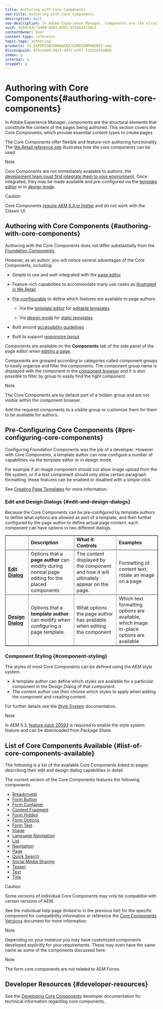 ```yaml
---
title: Authoring with Core Components
seo-title: Authoring with Core Components
description: null
seo-description: In Adobe Experience Manager, components are the structural elements that constitute the content of the pages being authored. The Core Components offer flexible and feature-rich authoring functionality.
uuid: 4a54cd4c-3d89-4683-8301-bf1e634736e3
contentOwner: User
content-type: reference
topic-tags: authoring
products: SG_EXPERIENCEMANAGER/CORECOMPONENTS-new
discoiquuid: 8751e490-d427-44f2-b767-51935afda988
index: y
internal: n
snippet: y
---
```


# Authoring with Core Components{#authoring-with-core-components}

In Adobe Experience Manager, components are the structural elements that constitute the content of the pages being authored. This section covers the Core Components, which provide essential content types to create pages.

The Core Components offer flexible and feature-rich authoring functionality. The [We.Retail reference site](/content/help/en/experience-manager/6-4/sites/developing/using/we-retail) illustrates how the core components can be used.

>[!NOTE]
>
>Core Components are not immediately available to authors, the [development team must first integrate them to your environment](../using/using.md). Once integrated, they may be made available and pre-configured via the [template editor](/content/help/en/experience-manager/6-4/sites/authoring/using/templates) or in [design mode](/content/help/en/experience-manager/6-4/sites/authoring/using/default-components-designmode).

>[!CAUTION]
>
>Core Components [require AEM 6.3 or higher](../using/versions.md#main-pars_title_236368006) and do not work with the Classic UI.

## Authoring with Core Components {#authoring-with-core-components}

Authoring with the Core Components does not differ substantially from the [Foundation Components](/content/help/en/experience-manager/6-4/sites/authoring/using/default-components-foundation).

However, as an author, you will notice several advantages of the Core Components, including:

* Simple to use and well-integrated with the [page editor](/content/help/en/experience-manager/6-4/sites/authoring/using/editing-content)
* Feature-rich capabilities to accommodate many use cases as [illustrated in We.Retail](/content/help/en/experience-manager/6-4/sites/developing/using/we-retail)
* [Pre-configurable](#main-pars_title_1323733785) to define which features are available to page authors

    * Via the [template editor](/content/help/en/experience-manager/6-4/sites/authoring/using/templates#main-pars_title_1909278313) for [editable templates](/content/help/en/experience-manager/6-4/sites/developing/using/page-templates-editable)
    
    * Via [design mode](/content/help/en/experience-manager/6-4/sites/authoring/using/default-components-designmode) for [static templates](/content/help/en/experience-manager/6-4/sites/developing/using/page-templates-static)

* Built around [accessibility guidelines](/content/help/en/experience-manager/6-4/managing/using/web-accessibility)  

* Built to support [responsive layout](/content/help/en/experience-manager/6-4/sites/authoring/using/responsive-layout)

Components are available on the **Components** tab of the side panel of the page editor when [editing a page](/content/help/en/experience-manager/6-4/sites/authoring/using/editing-content).

Components are grouped according to categories called component groups to easily organize and filter the components. The component group name is displayed with the component in the [component browser](/content/help/en/experience-manager/6-4/sites/authoring/using/editing-content#main-pars_title_17) and it is also possible to filter by group to easily find the right component.

>[!NOTE]
>
>The Core Components are by default part of a hidden group and are not visible within the component browser.
>
>Add the required components to a visible group or customize them for them to be available for authors.

## Pre-Configuring Core Components {#pre-configuring-core-components}

Configuring Foundation Components was the job of a developer. However with Core Components, a template author can now configure a number of capabilities via the template editor or in design mode.

For example if an image component should not allow image upload from the file system, or if a text component should only allow certain paragraph formatting, these features can be enabled or disabled with a simple click.

See [Creating Page Templates](/content/help/en/experience-manager/6-4/sites/authoring/using/templates#main-pars_title_1909278313) for more information.

### Edit and Design Dialogs {#edit-and-design-dialogs}

Because the Core Components can be pre-configured by template authors to define what options are allowed as part of a template, and then further configured by the page author to define actual page content, each component can have options in two different dialogs.

<table border="1" cellpadding="1" cellspacing="0" width="100%"> 
 <tbody>
  <tr>
   <td> </td> 
   <td><strong>Description</strong></td> 
   <td><strong>What it Controls</strong></td> 
   <td><strong>Examples</strong></td> 
  </tr>
  <tr>
   <td><a href="/content/help/en/experience-manager/6-4/sites/authoring/using/editing-content#main-pars_title"><strong>Edit Dialog</strong></a></td> 
   <td>Options that a <strong>page author</strong> can modify during normal page editing for the placed components</td> 
   <td>The content displayed by the component and how it will ultimately appear on the page.</td> 
   <td>Formatting of content text, rotate an image on a page<br /> </td> 
  </tr>
  <tr>
   <td><a href="/content/help/en/experience-manager/6-4/sites/authoring/using/templates#main-pars_title_1909278313"><strong>Design Dialog</strong></a></td> 
   <td>Options that a <strong>template author</strong> can modify when configuring a page template.</td> 
   <td>What options the page author has available when editing the component</td> 
   <td>Which text formatting options are available, which image in-place options are available</td> 
  </tr>
 </tbody>
</table>

### Component Styling {#component-styling}

The styles of most Core Components can be defined using the AEM style system.

* A template author can define which styles are available for a particular component in the Design Dialog of that component.
* The content author can then choose which styles to apply when adding the component and creating content.

For further details see the [Style System](/content/help/en/experience-manager/6-4/sites/authoring/using/style-system) documentation.

>[!NOTE]
>
>In AEM 6.3, [feature pack 20593](https://www.adobeaemcloud.com/content/marketplace/marketplaceProxy.html?packagePath=/content/companies/public/adobe/packages/cq630/featurepack/cq-6.3.0-featurepack-20593) is required to enable the style system feature and can be downloaded from Package Share.

## List of Core Components Available {#list-of-core-components-available}

The following is a list of the available Core Components linked to pages describing their edit and design dialog capabilities in detail.

The current version of the Core Components features the following components.

* [Breadcrumb](../using/breadcrumb.md)
* [Form Button](../using/form-button.md)
* [Form Container](../using/form-container.md)
* [Content Fragment](../using/content-fragment-component.md)
* [Form Hidden  
  ](../using/form-hidden.md)
* [Form Options](../using/form-options.md)
* [Form Text  
  ](../using/form-text.md)
* [Image](../using/image.md)
* [Language Navigation](../using/language-navigation.md)
* [List](../using/list.md)
* [Navigation](../using/navigation.md)
* [Page](../using/page.md)
* [Quick Search](../using/quick-search.md)
* [Social Media Sharing](../using/sharing.md)
* [Teaser](../using/teaser.md)
* [Text](../using/text.md)
* [Title](../using/title.md)

>[!CAUTION]
>
>Some versions of individual Core Components may only be compatible with certain versions of AEM.
>
>See the individual help page (linked to in the previous list) for the specific component for compatibility information or reference the [Core Components Versions](../using/versions.md) document for more information.

>[!NOTE]
>
>Depending on your instance you may have customized components developed explicitly for your requirements. These may even have the same name as some of the components discussed here.

>[!NOTE]
>
>The form core components are not related to AEM Forms.

## Developer Resources {#developer-resources}

See the [Developing Core Components](../using/developing.md) developer documentation for technical information regarding core components.
